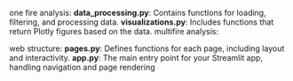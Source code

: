 one fire analysis:
**data_processing.py**: Contains functions for loading, filtering, and processing data.
**visualizations.py**: Includes functions that return Plotly figures based on the data.
multifire analysis:

web structure:
**pages.py**: Defines functions for each page, including layout and interactivity.
**app.py**: The main entry point for your Streamlit app, handling navigation and page rendering
